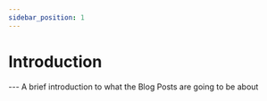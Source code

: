 ```yaml
---
sidebar_position: 1
---
```


# Introduction

--- A brief introduction to what the Blog Posts are going to be about
